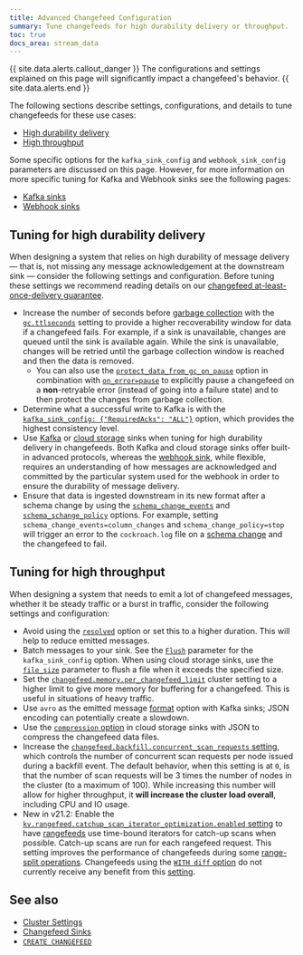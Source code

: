 ```yaml
---
title: Advanced Changefeed Configuration
summary: Tune changefeeds for high durability delivery or throughput.
toc: true
docs_area: stream_data
---
```


{{ site.data.alerts.callout_danger }}
The configurations and settings explained on this page will significantly impact a changefeed's behavior.
{{ site.data.alerts.end }}

The following sections describe settings, configurations, and details to tune changefeeds for these use cases:

- [High durability delivery](#tuning-for-high-durability-delivery)
- [High throughput](#tuning-for-high-throughput)

Some specific options for the `kafka_sink_config` and `webhook_sink_config` parameters are discussed on this page. However, for more information on more specific tuning for Kafka and Webhook sinks see the following pages:

- [Kafka sinks](changefeed-sinks.html#kafka-sink-configuration)
- [Webhook sinks](changefeed-sinks.html#webhook-sink-configuration)

## Tuning for high durability delivery

When designing a system that relies on high durability of message delivery — that is, not missing any message acknowledgement at the downstream sink — consider the following settings and configuration. Before tuning these settings we recommend reading details on our [changefeed at-least-once-delivery guarantee](use-changefeeds.html#ordering-guarantees).

- Increase the number of seconds before [garbage collection](architecture/storage-layer.html#garbage-collection) with the [`gc.ttlseconds`](configure-replication-zones.html#gc-ttlseconds) setting to provide a higher recoverability window for data if a changefeed fails. For example, if a sink is unavailable, changes are queued until the sink is available again. While the sink is unavailable, changes will be retried until the garbage collection window is reached and then the data is removed.
  - You can also use the [`protect_data_from_gc_on_pause`](create-changefeed.html#protect-pause) option in combination with [`on_error=pause`](create-changefeed.html#on-error) to explicitly pause a changefeed on a **non**-retryable error (instead of going into a failure state) and to then protect the changes from garbage collection.
- Determine what a successful write to Kafka is with the [`kafka_sink_config: {"RequiredAcks": "ALL"}`](changefeed-sinks.html#kafka-required-acks) option, which provides the highest consistency level.
- Use [Kafka](changefeed-sinks.html#kafka) or [cloud storage](changefeed-sinks.html#cloud-storage-sink) sinks when tuning for high durability delivery in changefeeds. Both Kafka and cloud storage sinks offer built-in advanced protocols, whereas the [webhook sink](changefeed-sinks.html#webhook-sink), while flexible, requires an understanding of how messages are acknowledged and committed by the particular system used for the webhook in order to ensure the durability of message delivery.
- Ensure that data is ingested downstream in its new format after a schema change by using the [`schema_change_events`](create-changefeed.html#schema-events) and [`schema_schange_policy`](create-changefeed.html#schema-policy) options. For example, setting `schema_change_events=column_changes` and `schema_change_policy=stop` will trigger an error to the `cockroach.log` file on a [schema change](use-changefeeds.html#schema-changes-with-column-backfill) and the changefeed to fail.

## Tuning for high throughput

When designing a system that needs to emit a lot of changefeed messages, whether it be steady traffic or a burst in traffic, consider the following settings and configuration:

- Avoid using the [`resolved`](create-changefeed.html#resolved-option) option or set this to a higher duration. This will help to reduce emitted messages.
- Batch messages to your sink. See the [`Flush`](changefeed-sinks.html#kafka-flush) parameter for the `kafka_sink_config` option. When using cloud storage sinks, use the [`file_size`](create-changefeed.html#file-size) parameter to flush a file when it exceeds the specified size.
- Set the [`changefeed.memory.per_changefeed_limit`](cluster-settings.html) cluster setting to a higher limit to give more memory for buffering for a changefeed. This is useful in situations of heavy traffic.
- Use `avro` as the emitted message [format](create-changefeed.html#format) option with Kafka sinks; JSON encoding can potentially create a slowdown.
- Use the [`compression` option](create-changefeed.html#compression-opt) in cloud storage sinks with JSON to compress the changefeed data files.
- Increase the [`changefeed.backfill.concurrent_scan_requests` setting](cluster-settings.html), which controls the number of concurrent scan requests per node issued during a backfill event. The default behavior, when this setting is at `0`, is that the number of scan requests will be 3 times the number of nodes in the cluster (to a maximum of 100). While increasing this number will allow for higher throughput, it **will increase the cluster load overall**, including CPU and IO usage.
- <span class="version-tag">New in v21.2:</span> Enable the [`kv.rangefeed.catchup_scan_iterator_optimization.enabled` setting](cluster-settings.html) to have [rangefeeds](use-changefeeds.html#enable-rangefeeds) use time-bound iterators for catch-up scans when possible. Catch-up scans are run for each rangefeed request. This setting improves the performance of changefeeds during some [range-split operations](architecture/distribution-layer.html#range-splits). Changefeeds using the [`WITH diff` option](create-changefeed.html#diff-opt) do not currently receive any benefit from this [setting](cluster-settings.html).

## See also

- [Cluster Settings](cluster-settings.html)
- [Changefeed Sinks](changefeed-sinks.html)
- [`CREATE CHANGEFEED`](create-changefeed.html)
